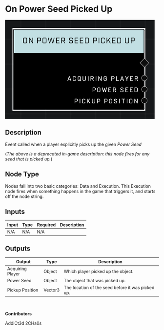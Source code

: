 # On Power Seed Picked Up
![](../../../.gitbook/assets/on-power-seed-picked-up.png)
## Description
Event called when a player explicitly picks up the given *Power Seed*

(*The above is a deprecated in-game description: this node fires for any seed that is picked up.*)

## Node Type
Nodes fall into two basic categories: Data and Execution. This Execution node fires when something happens in the game that triggers it, and starts off the node string.

## Inputs
| Input | Type | Required | Description |
|------------------|------------------|----------|--------------------------------------------------------------|
| N/A | N/A | N/A |  |

## Outputs
| Output | Type | Description |
|------------------|------------------|--------------------------------------------------------------|
| Acquiring Player | Object | Which player picked up the object.|
| Power Seed | Object | The object that was picked up.|
| Pickup Position | Vector3 | The location of the seed before it was picked up.|

\
\
**Contributors**

AddiCt3d 2CHa0s